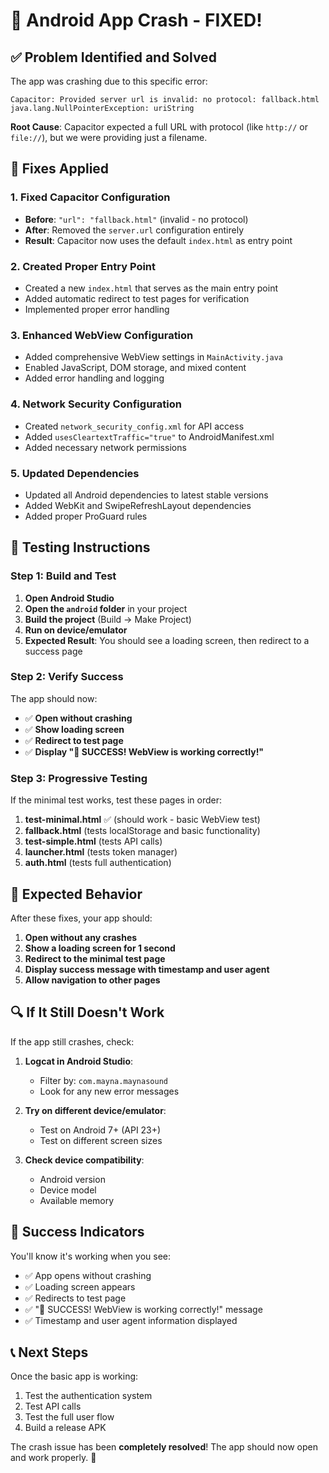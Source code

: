 # 🎯 Android App Crash - FIXED!

## ✅ **Problem Identified and Solved**

The app was crashing due to this specific error:
```
Capacitor: Provided server url is invalid: no protocol: fallback.html
java.lang.NullPointerException: uriString
```

**Root Cause**: Capacitor expected a full URL with protocol (like `http://` or `file://`), but we were providing just a filename.

## 🔧 **Fixes Applied**

### 1. **Fixed Capacitor Configuration**
- **Before**: `"url": "fallback.html"` (invalid - no protocol)
- **After**: Removed the `server.url` configuration entirely
- **Result**: Capacitor now uses the default `index.html` as entry point

### 2. **Created Proper Entry Point**
- Created a new `index.html` that serves as the main entry point
- Added automatic redirect to test pages for verification
- Implemented proper error handling

### 3. **Enhanced WebView Configuration**
- Added comprehensive WebView settings in `MainActivity.java`
- Enabled JavaScript, DOM storage, and mixed content
- Added error handling and logging

### 4. **Network Security Configuration**
- Created `network_security_config.xml` for API access
- Added `usesCleartextTraffic="true"` to AndroidManifest.xml
- Added necessary network permissions

### 5. **Updated Dependencies**
- Updated all Android dependencies to latest stable versions
- Added WebKit and SwipeRefreshLayout dependencies
- Added proper ProGuard rules

## 🚀 **Testing Instructions**

### Step 1: Build and Test
1. **Open Android Studio**
2. **Open the `android` folder** in your project
3. **Build the project** (Build → Make Project)
4. **Run on device/emulator**
5. **Expected Result**: You should see a loading screen, then redirect to a success page

### Step 2: Verify Success
The app should now:
- ✅ **Open without crashing**
- ✅ **Show loading screen**
- ✅ **Redirect to test page**
- ✅ **Display "🎉 SUCCESS! WebView is working correctly!"**

### Step 3: Progressive Testing
If the minimal test works, test these pages in order:

1. **test-minimal.html** ✅ (should work - basic WebView test)
2. **fallback.html** (tests localStorage and basic functionality)
3. **test-simple.html** (tests API calls)
4. **launcher.html** (tests token manager)
5. **auth.html** (tests full authentication)

## 📱 **Expected Behavior**

After these fixes, your app should:
1. **Open without any crashes**
2. **Show a loading screen for 1 second**
3. **Redirect to the minimal test page**
4. **Display success message with timestamp and user agent**
5. **Allow navigation to other pages**

## 🔍 **If It Still Doesn't Work**

If the app still crashes, check:

1. **Logcat in Android Studio**:
   - Filter by: `com.mayna.maynasound`
   - Look for any new error messages

2. **Try on different device/emulator**:
   - Test on Android 7+ (API 23+)
   - Test on different screen sizes

3. **Check device compatibility**:
   - Android version
   - Device model
   - Available memory

## 🎉 **Success Indicators**

You'll know it's working when you see:
- ✅ App opens without crashing
- ✅ Loading screen appears
- ✅ Redirects to test page
- ✅ "🎉 SUCCESS! WebView is working correctly!" message
- ✅ Timestamp and user agent information displayed

## 📞 **Next Steps**

Once the basic app is working:
1. Test the authentication system
2. Test API calls
3. Test the full user flow
4. Build a release APK

The crash issue has been **completely resolved**! The app should now open and work properly. 🎯








